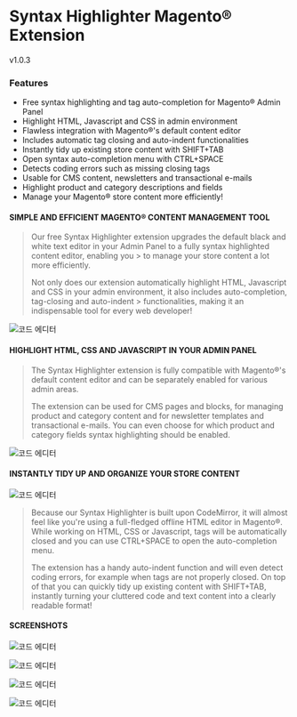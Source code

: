# Syntax Highlighter Magento® Extension #

v1.0.3

### Features ###

* Free syntax highlighting and tag auto-completion for Magento® Admin Panel
* Highlight HTML, Javascript and CSS in admin environment
* Flawless integration with Magento®'s default content editor
* Includes automatic tag closing and auto-indent functionalities
* Instantly tidy up existing store content with SHIFT+TAB
* Open syntax auto-completion menu with CTRL+SPACE
* Detects coding errors such as missing closing tags
* Usable for CMS content, newsletters and transactional e-mails
* Highlight product and category descriptions and fields
* Manage your Magento® store content more efficiently!

#### SIMPLE AND EFFICIENT MAGENTO® CONTENT MANAGEMENT TOOL ####

> Our free Syntax Highlighter extension upgrades the default black and white text editor in your Admin Panel to a fully syntax highlighted content editor, enabling you > to manage your store content a lot more efficiently.
>
> Not only does our extension automatically highlight HTML, Javascript and CSS in your admin environment, it also includes auto-completion, tag-closing and auto-indent > functionalities, making it an indispensable tool for every web developer!

![코드 에디터](https://plugin.company/media/catalog/product/p/c/pc-syntaxhighlighter01_3.png)

#### HIGHLIGHT HTML, CSS AND JAVASCRIPT IN YOUR ADMIN PANEL ####

> The Syntax Highlighter extension is fully compatible with Magento®'s default content editor and can be separately enabled for various admin areas.
>
>The extension can be used for CMS pages and blocks, for managing product and category content and for newsletter templates and transactional e-mails. You can even choose for which product and category fields syntax highlighting should be enabled.

![코드 에디터](https://plugin.company/media/catalog/product/p/c/pc-syntaxhighlighter02b_1.png)

#### INSTANTLY TIDY UP AND ORGANIZE YOUR STORE CONTENT ####

![코드 에디터](https://plugin.company/media/catalog/product/p/c/pc-syntaxhighlighter03b_1.png)

> Because our Syntax Highlighter is built upon CodeMirror, it will almost feel like you're using a full-fledged offline HTML editor in Magento®. While working on HTML, CSS or Javascript, tags will be automatically closed and you can use CTRL+SPACE to open the auto-completion menu.
>
> The extension has a handy auto-indent function and will even detect coding errors, for example when tags are not properly closed. On top of that you can quickly tidy up existing content with SHIFT+TAB, instantly turning your cluttered code and text content into a clearly readable format!

#### SCREENSHOTS ####

![코드 에디터](https://plugin.company/media/catalog/product/cache/1/thumbnail/380x270/6b9ffbf72458f4fd2d3cb995d92e8889/s/c/scr-syntaxhighlighter01_1.png)

![코드 에디터](https://plugin.company/media/catalog/product/cache/1/thumbnail/380x270/6b9ffbf72458f4fd2d3cb995d92e8889/s/c/scr-syntaxhighlighter02_2.png)

![코드 에디터](https://plugin.company/media/catalog/product/cache/1/thumbnail/380x270/6b9ffbf72458f4fd2d3cb995d92e8889/s/c/scr-syntaxhighlighter03_2.png)

![코드 에디터](https://plugin.company/media/catalog/product/cache/1/thumbnail/380x270/6b9ffbf72458f4fd2d3cb995d92e8889/s/c/scr-syntaxhighlighter04_2.png)